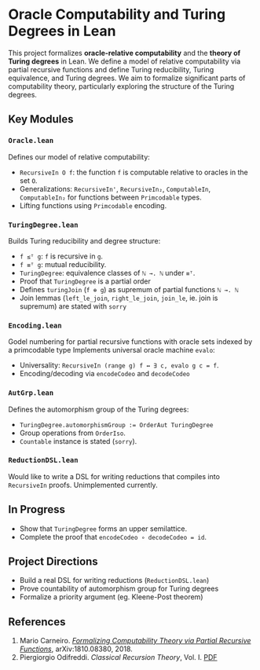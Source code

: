 # Oracle Computability and Turing Degrees in Lean

This project formalizes **oracle-relative computability** and the **theory of Turing degrees** in Lean. We define a model of relative computability via partial recursive functions and define Turing reducibility, Turing equivalence, and Turing degrees. We aim to formalize significant parts of computability theory, particularly exploring the structure of the Turing degrees.

## Key Modules

### `Oracle.lean`
Defines our model of relative computability:
- `RecursiveIn O f`: the function `f` is computable relative to oracles in the set `O`.
- Generalizations: `RecursiveIn'`, `RecursiveIn₂`, `ComputableIn`, `ComputableIn₂` for functions between `Primcodable` types.
- Lifting functions using `Primcodable` encoding.

### `TuringDegree.lean`
Builds Turing reducibility and degree structure:
- `f ≤ᵀ g`: `f` is recursive in `g`.
- `f ≡ᵀ g`: mutual reducibility.
- `TuringDegree`: equivalence classes of `ℕ →. ℕ` under `≡ᵀ`.
- Proof that `TuringDegree` is a partial order
- Defines `turingJoin` (`f ⊕ g`) as supremum of partial functions `ℕ →. ℕ`
- Join lemmas (`left_le_join`, `right_le_join`, `join_le`, ie. join is supremum) are stated with `sorry`

### `Encoding.lean`
Godel numbering for partial recursive functions with oracle sets indexed by a primcodable type
Implements universal oracle machine `evalo`:
- Universality: `RecursiveIn (range g) f ↔ ∃ c, evalo g c = f`.
- Encoding/decoding via `encodeCodeo` and `decodeCodeo`

### `AutGrp.lean`
Defines the automorphism group of the Turing degrees:
- `TuringDegree.automorphismGroup := OrderAut TuringDegree`
- Group operations from `OrderIso`.
- `Countable` instance is stated (`sorry`).

### `ReductionDSL.lean`
Would like to write a DSL for writing reductions that compiles into `RecursiveIn` proofs. Unimplemented currently.

## In Progress
- Show that `TuringDegree` forms an upper semilattice.
- Complete the proof that `encodeCodeo ∘ decodeCodeo = id`.

## Project Directions
- Build a real DSL for writing reductions (`ReductionDSL.lean`)
- Prove countability of automorphism group for Turing degrees
- Formalize a priority argument (eg. Kleene-Post theorem)

## References

1. Mario Carneiro. [*Formalizing Computability Theory via Partial Recursive Functions*](https://arxiv.org/pdf/1810.08380), arXiv:1810.08380, 2018.
2. Piergiorgio Odifreddi. *Classical Recursion Theory*, Vol. I. [PDF](http://www.piergiorgioodifreddi.it/wp-content/uploads/2010/10/CRT1.pdf)
